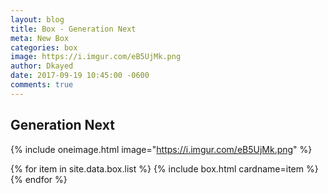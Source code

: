 ```yaml
---
layout: blog
title: Box - Generation Next
meta: New Box
categories: box
image: https://i.imgur.com/eB5UjMk.png
author: Dkayed
date: 2017-09-19 10:45:00 -0600
comments: true
---
```


## Generation Next

{% include oneimage.html image="https://i.imgur.com/eB5UjMk.png" %}


{% for item in site.data.box.list %}
{% include box.html cardname=item %}
{% endfor %}